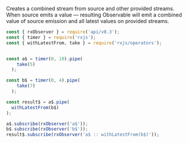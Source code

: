 <!--
name:		
title:		withLatestFrom
pageTitle:	withLatestFrom — RxJS operator example + marble diagram
desc:		
docsUrl:	https://rxjs.dev/api/operators/withLatestFrom
-->

Creates a combined stream from source and other provided streams.    
When source emits a value — resulting Observable will emit a combined value of source emission and all latest values on provided streams.

```js
const { rxObserver } = require('api/v0.3');
const { timer } = require('rxjs');
const { withLatestFrom, take } = require('rxjs/operators');


const a$ = timer(0, 10).pipe(
    take(5)
  );

const b$ = timer(0, 4).pipe(
    take(7)
  );

const result$ = a$.pipe(
  withLatestFrom(b$)
);

a$.subscribe(rxObserver('a$'));
b$.subscribe(rxObserver('b$'));
result$.subscribe(rxObserver('a$ :: withLatestFrom(b$)'));

```
